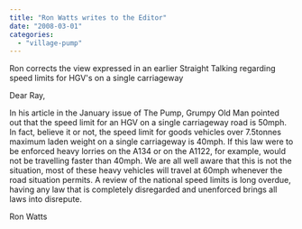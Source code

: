 ```yaml
---
title: "Ron Watts writes to the Editor"
date: "2008-03-01"
categories: 
  - "village-pump"
---
```


Ron corrects the view expressed in an earlier Straight Talking regarding speed limits for HGV's on a single carriageway

Dear Ray,

In his article in the January issue of The Pump, Grumpy Old Man pointed out that the speed limit for an HGV on a single carriageway road is 50mph. In fact, believe it or not, the speed limit for goods vehicles over 7.5tonnes maximum laden weight on a single carriageway is 40mph. If this law were to be enforced heavy lorries on the A134 or on the A1122, for example, would not be travelling faster than 40mph. We are all well aware that this is not the situation, most of these heavy vehicles will travel at 60mph whenever the road situation permits. A review of the national speed limits is long overdue, having any law that is completely disregarded and unenforced brings all laws into disrepute.

Ron Watts
